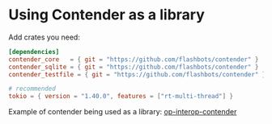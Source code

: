 # Using Contender as a library

Add crates you need:
```toml
[dependencies]
contender_core   = { git = "https://github.com/flashbots/contender" }
contender_sqlite = { git = "https://github.com/flashbots/contender" }
contender_testfile = { git = "https://github.com/flashbots/contender" }

# recommended
tokio = { version = "1.40.0", features = ["rt-multi-thread"] }
```

Example of contender being used as a library: [op-interop-contender](https://github.com/zeroxbrock/op-interop-contender)
